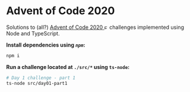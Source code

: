 # Advent of Code 2020

Solutions to (all?) [Advent of Code 2020 <img src="https://www.pngrepo.com/png/35710/180/external.png" width="10" alt="External link">](https://adventofcode.com/2020)
 challenges implemented using Node and TypeScript.

**Install dependencies using *`npm`*:**

```bash
npm i
```

**Run a challenge located at `./src/*` using `ts-node`:**

```bash
# Day 1 challenge - part 1
ts-node src/day01-part1
```
